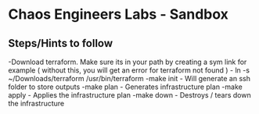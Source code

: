 # Chaos Engineers Labs - Sandbox

## Steps/Hints to follow
-Download terraform. Make sure its in your path by creating a sym link for example ( without this, you will get an error for terraform not found )
    - ln -s ~/Downloads/terraform  /usr/bin/terraform 
-make init - Will generate an ssh folder to store outputs
-make plan - Generates infrastructure plan
-make apply - Applies the infrastructure plan
-make down - Destroys / tears down the infrastructure